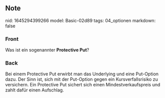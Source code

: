 ## Note
nid: 1645294399266
model: Basic-02d89
tags: 04_optionen
markdown: false

### Front
Was ist ein sogenannter <b>Protective Put</b>?

### Back
Bei einem Protective Put erwirbt man das Underlying und eine Put-Option dazu. Der Sinn ist, sich mit der Put-Option gegen ein Kursverfallsrisiko zu versichern. Ein Protective Put sichert sich einen Mindestverkaufspreis und zahlt dafür einen Aufschlag.

